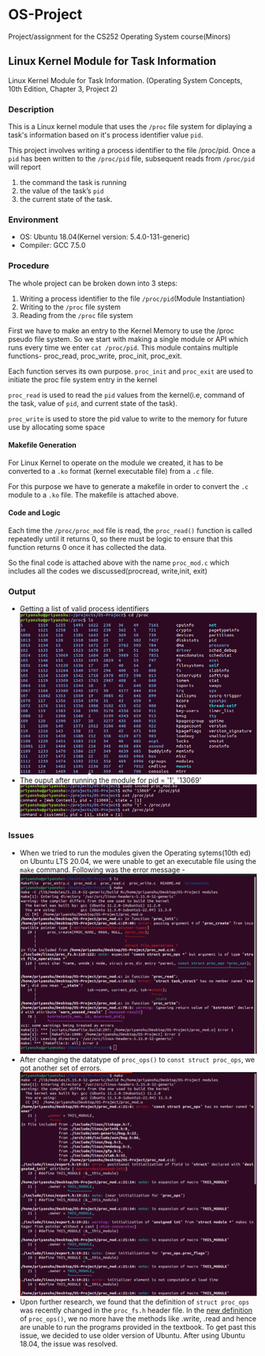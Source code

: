 # OS-Project
Project/assignment for the CS252 Operating System course(Minors)
## Linux Kernel Module for Task Information
Linux Kernel Module for Task Information. (Operating System Concepts, 10th Edition, Chapter 3, Project 2)

### Description
This is a Linux kernel module that uses the `/proc` file system for diplaying a task's information based on it's process identifier value `pid`.

This project involves writing a process identifier to the file /proc/pid. Once a `pid` has been written to the `/proc/pid` file, subsequent reads from `/proc/pid` will report

1. the command the task is running
2. the value of the task’s `pid` 
3. the current state of the task.

### Environment

- OS: Ubuntu 18.04(Kernel version: 5.4.0-131-generic)
- Compiler: GCC 7.5.0

### Procedure
The whole project can be broken down into 3 steps:

1. Writing a process identifier to the file `/proc/pid`(Module Instantiation)
2. Writing to the `/proc` file system
3. Reading from the `/proc` file system

First we have to make an entry to the Kernel Memory to use the /proc pseudo file system. So we start with making a single module or API which runs every time we enter 
`cat /proc/pid`.
This module contains multiple functions- proc_read, proc_write, proc_init, proc_exit.

Each function serves its own purpose. `proc_init` and `proc_exit` are used to initiate the proc file system entry in the kernel

`proc_read` is used to read the `pid` values from the kernel(i.e, command of the task, value of `pid`, and current state of the task).

`proc_write` is used to store the pid value to write to the memory for future use by allocating some space

#### Makefile Generation

For Linux Kernel to operate on the module we created, it has to be converted to a `.ko` format (kernel executable file) from a `.c` file.

For this purpose we have to generate a makefile in order to convert the `.c` module to a `.ko` file. The makefile is attached above.

#### Code and Logic

Each time the `/proc/proc_mod` file is read, the `proc_read()` function is called
repeatedly until it returns 0, so there must be logic to ensure that this function returns 0 once it has collected the data.

So the final code is attached above with the name `proc_mod.c` which includes all the codes we discussed(procread, write,init, exit)

### Output

- Getting a list of valid process identifiers
![Screenshot](Screenshots/pid.png)
- The ouput after running the module for pid = '1', '13069'
![Screenshot](Screenshots/output.png)

### Issues

- When we tried to run the modules given the Operating sytems(10th ed) on Ubuntu LTS 20.04, we were unable to get an executable file using the `make` command. Following was the error message -
![Screenshot](Screenshots/error1.png)
- After changing the datatype of `proc_ops()` to `const struct proc_ops`, we got another set of errors.
![Screenshot](Screenshots/error2.png)
- Upon further research, we found that the definition of `struct proc_ops` was recently changed in the `proc_fs.h` header file. In the [new definition](https://github.com/torvalds/linux/blob/master/include/linux/proc_fs.h) of `proc_ops()`, we no more have the methods like .write, .read and hence are unable to run the programs provided in the textbook. To get past this issue, we decided to use older version of Ubuntu. After using Ubuntu 18.04, the issue was resolved.
